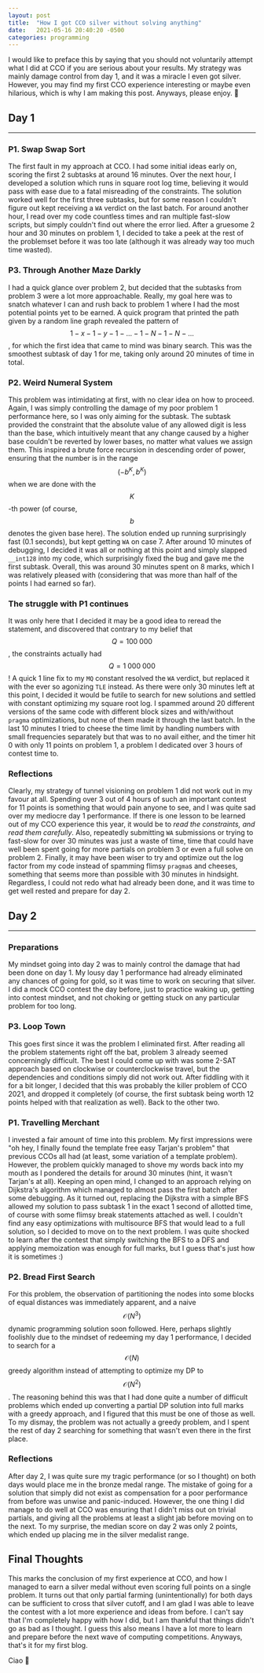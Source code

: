 ```yaml
---
layout: post
title:  "How I got CCO silver without solving anything"
date:   2021-05-16 20:40:20 -0500
categories: programming
---
```

I would like to preface this by saying that you should not voluntarily attempt what I did at CCO if you are serious about your results. My strategy was mainly damage control from day 1, and it was a miracle I even got silver. However, you may find my first CCO experience interesting or maybe even hilarious, which is why I am making this post. Anyways, please enjoy. 🙂

## Day 1
<hr>

### P1. Swap Swap Sort

The first fault in my approach at CCO. I had some initial ideas early on, scoring the first 2 subtasks at around 16 minutes. Over the next hour, I developed a solution which runs in square root log time, believing it would pass with ease due to a fatal misreading of the constraints. The solution worked well for the first three subtasks, but for some reason I couldn't figure out kept receiving a `WA` verdict on the last batch. For around another hour, I read over my code countless times and ran multiple fast-slow scripts, but simply couldn't find out where the error lied. After a gruesome 2 hour and 30 minutes on problem 1, I decided to take a peek at the rest of the problemset before it was too late (although it was already way too much time wasted).

### P3. Through Another Maze Darkly

I had a quick glance over problem 2, but decided that the subtasks from problem 3 were a lot more approachable. Really, my goal here was to snatch whatever I can and rush back to problem 1 where I had the most potential points yet to be earned. A quick program that printed the path given by a random line graph revealed the pattern of $$ 1-x-1-y-1-...-1-N-1-N-... $$, for which the first idea that came to mind was binary search. This was the smoothest subtask of day 1 for me, taking only around 20 minutes of time in total.

### P2. Weird Numeral System

This problem was intimidating at first, with no clear idea on how to proceed. Again, I was simply controlling the damage of my poor problem 1 performance here, so I was only aiming for the subtask. The subtask provided the constraint that the absolute value of any allowed digit is less than the base, which intuitively meant that any change caused by a higher base couldn't be reverted by lower bases, no matter what values we assign them. This inspired a brute force recursion in descending order of power, ensuring that the number is in the range $$ (-b^K, b^K) $$ when we are done with the $$K$$-th power (of course, $$b$$ denotes the given base here). The solution ended up running surprisingly fast (0.1 seconds), but kept getting `WA` on case 7. After around 10 minutes of debugging, I decided it was all or nothing at this point and simply slapped `__int128` into my code, which surprisingly fixed the bug and gave me the first subtask. Overall, this was around 30 minutes spent on 8 marks, which I was relatively pleased with (considering that was more than half of the points I had earned so far).

### The struggle with P1 continues

It was only here that I decided it may be a good idea to reread the statement, and discovered that contrary to my belief that $$Q = 100\;000$$, the constraints actually had $$Q = 1\;000\;000$$! A quick 1 line fix to my `MQ` constant resolved the `WA` verdict, but replaced it with the ever so agonizing `TLE` instead. As there were only 30 minutes left at this point, I decided it would be futile to search for new solutions and settled with constant optimizing my square root log. I spammed around 20 different versions of the same code with different block sizes and with/without `pragma` optimizations, but none of them made it through the last batch. In the last 10 minutes I tried to cheese the time limit by handling numbers with small frequencies separately but that was to no avail either, and the timer hit 0 with only 11 points on problem 1, a problem I dedicated over 3 hours of contest time to.

### Reflections

Clearly, my strategy of tunnel visioning on problem 1 did not work out in my favour at all. Spending over 3 out of 4 hours of such an important contest for 11 points is something that would pain anyone to see, and I was quite sad over my mediocre day 1 performance. If there is one lesson to be learned out of my CCO experience this year, it would be to *read the constraints, and read them carefully*. Also, repeatedly submitting `WA` submissions or trying to fast-slow for over 30 minutes was just a waste of time, time that could have well been spent going for more partials on problem 3 or even a full solve on problem 2. Finally, it may have been wiser to try and optimize out the log factor from my code instead of spamming flimsy `pragma`s and cheeses, something that seems more than possible with 30 minutes in hindsight. Regardless, I could not redo what had already been done, and it was time to get well rested and prepare for day 2.

## Day 2
<hr>

### Preparations

My mindset going into day 2 was to mainly control the damage that had been done on day 1. My lousy day 1 performance had already eliminated any chances of going for gold, so it was time to work on securing that silver. I did a mock CCO contest the day before, just to practice waking up, getting into contest mindset, and not choking or getting stuck on any particular problem for too long.

### P3. Loop Town

This goes first since it was the problem I eliminated first. After reading all the problem statements right off the bat, problem 3 already seemed concerningly difficult. The best I could come up with was some 2-SAT approach based on clockwise or counterclockwise travel, but the dependencies and conditions simply did not work out. After fiddling with it for a bit longer, I decided that this was probably the killer problem of CCO 2021, and dropped it completely (of course, the first subtask being worth 12 points helped with that realization as well). Back to the other two.

### P1. Travelling Merchant

I invested a fair amount of time into this problem. My first impressions were "oh hey, I finally found the template free easy Tarjan's problem" that previous CCOs all had (at least, some variation of a template problem). However, the problem quickly managed to shove my words back into my mouth as I pondered the details for around 30 minutes (hint, it wasn't Tarjan's at all). Keeping an open mind, I changed to an approach relying on Dijkstra's algorithm which managed to almost pass the first batch after some debugging. As it turned out, replacing the Dijkstra with a simple BFS allowed my solution to pass subtask 1 in the exact 1 second of allotted time, of course with some flimsy break statements attached as well. I couldn't find any easy optimizations with multisource BFS that would lead to a full solution, so I decided to move on to the next problem. I was quite shocked to learn after the contest that simply switching the BFS to a DFS and applying memoization was enough for full marks, but I guess that's just how it is sometimes :)

### P2. Bread First Search

For this problem, the observation of partitioning the nodes into some blocks of equal distances was immediately apparent, and a naive $$\mathcal{O}(N^3)$$ dynamic programming solution soon followed. Here, perhaps slightly foolishly due to the mindset of redeeming my day 1 performance, I decided to search for a $$\mathcal{O}(N)$$ greedy algorithm instead of attempting to optimize my DP to $$\mathcal{O}(N^2)$$. The reasoning behind this was that I had done quite a number of difficult problems which ended up converting a partial DP solution into full marks with a greedy approach, and I figured that this must be one of those as well. To my dismay, the problem was not actually a greedy problem, and I spent the rest of day 2 searching for something that wasn't even there in the first place. 

### Reflections

After day 2, I was quite sure my tragic performance (or so I thought) on both days would place me in the bronze medal range. The mistake of going for a solution that simply did not exist as compensation for a poor performance from before was unwise and panic-induced. However, the one thing I did manage to do well at CCO was ensuring that I didn't miss out on trivial partials, and giving all the problems at least a slight jab before moving on to the next. To my surprise, the median score on day 2 was only 2 points, which ended up placing me in the silver medalist range.

## Final Thoughts

This marks the conclusion of my first experience at CCO, and how I managed to earn a silver medal without even scoring full points on a single problem. It turns out that only partial farming (unintentionally) for both days can be sufficient to cross that silver cutoff, and I am glad I was able to leave the contest with a lot more experience and ideas from before. I can't say that I'm completely happy with how I did, but I am thankful that things didn't go as bad as I thought. I guess this also means I have a lot more to learn and prepare before the next wave of computing competitions. Anyways, that's it for my first blog.

Ciao 👋
